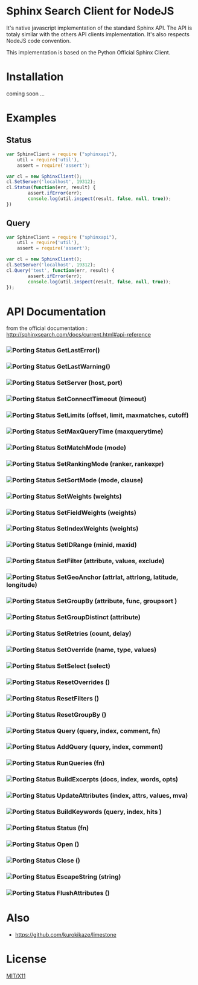 # Sphinx Search Client for NodeJS

It's native javascript implementation of the standard Sphinx API. The API is totaly similar with the others API clients 
implementation. It's also respects NodeJS code convention.

This implementation is based on the Python Official Sphinx Client. 

# Installation

coming soon ...


# Examples

## Status

```javascript
var SphinxClient = require ("sphinxapi"),
	util = require('util'),
	assert = require('assert');

var cl = new SphinxClient();
cl.SetServer('localhost', 19312);
cl.Status(function(err, result) {
		assert.ifError(err);
		console.log(util.inspect(result, false, null, true));
})
```

## Query

```javascript
var SphinxClient = require ("sphinxapi"),
	util = require('util'),
	assert = require('assert');

var cl = new SphinxClient();
cl.SetServer('localhost', 19312);
cl.Query('test', function(err, result) { 
		assert.ifError(err);
		console.log(util.inspect(result, false, null, true));
});
```

# API Documentation

from the official documentation : http://sphinxsearch.com/docs/current.html#api-reference

### ![Porting Status](https://github.com/lindory-project/node-sphinxapi/raw/master/vert.png) GetLastError() 
### ![Porting Status](./blob/master/vert.png?raw=true) GetLastWarning() 
### ![Porting Status](./blob/master/vert.png?raw=true) SetServer (host, port) 
### ![Porting Status](./blob/master/vert.png?raw=true) SetConnectTimeout (timeout) 
### ![Porting Status](./blob/master/vert.png?raw=true) SetLimits (offset, limit, maxmatches, cutoff) 
### ![Porting Status](./blob/master/vert.png?raw=true) SetMaxQueryTime (maxquerytime) 
### ![Porting Status](./blob/master/vert.png?raw=true) SetMatchMode (mode) 
### ![Porting Status](./blob/master/vert.png?raw=true) SetRankingMode (ranker, rankexpr) 
### ![Porting Status](./blob/master/vert.png?raw=true) SetSortMode (mode, clause) 
### ![Porting Status](./blob/master/vert.png?raw=true) SetWeights (weights) 
### ![Porting Status](./blob/master/vert.png?raw=true) SetFieldWeights (weights) 
### ![Porting Status](./blob/master/vert.png?raw=true) SetIndexWeights (weights) 
### ![Porting Status](./blob/master/vert.png?raw=true) SetIDRange (minid, maxid) 
### ![Porting Status](./blob/master/vert.png?raw=true) SetFilter (attribute, values, exclude) 
### ![Porting Status](./blob/master/vert.png?raw=true) SetGeoAnchor (attrlat, attrlong, latitude, longitude) 
### ![Porting Status](./blob/master/vert.png?raw=true) SetGroupBy (attribute, func, groupsort ) 
### ![Porting Status](./blob/master/vert.png?raw=true) SetGroupDistinct (attribute) 
### ![Porting Status](./blob/master/vert.png?raw=true) SetRetries (count, delay) 
### ![Porting Status](./blob/master/vert.png?raw=true) SetOverride (name, type, values) 
### ![Porting Status](./blob/master/vert.png?raw=true) SetSelect (select) 
### ![Porting Status](./blob/master/vert.png?raw=true) ResetOverrides () 
### ![Porting Status](./blob/master/vert.png?raw=true) ResetFilters () 
### ![Porting Status](./blob/master/vert.png?raw=true) ResetGroupBy () 
### ![Porting Status](./blob/master/orange.png?raw=true) Query (query, index, comment, fn) 
### ![Porting Status](./blob/master/orange.png?raw=true) AddQuery (query, index, comment) 
### ![Porting Status](./blob/master/orange.png?raw=true) RunQueries (fn) 
### ![Porting Status](./blob/master/rouge.png?raw=true) BuildExcerpts (docs, index, words, opts) 
### ![Porting Status](./blob/master/rouge.png?raw=true) UpdateAttributes (index, attrs, values, mva) 
### ![Porting Status](./blob/master/rouge.png?raw=true) BuildKeywords (query, index, hits ) 
### ![Porting Status](./blob/master/vert.png?raw=true) Status (fn) 
### ![Porting Status](./blob/master/rouge.png?raw=true) Open () 
### ![Porting Status](./blob/master/rouge.png?raw=true) Close () 
### ![Porting Status](./blob/master/rouge.png?raw=true) EscapeString (string)
### ![Porting Status](./blob/master/vert.png?raw=true) FlushAttributes () 


# Also

* https://github.com/kurokikaze/limestone

# License

[MIT/X11](./LICENSE)

